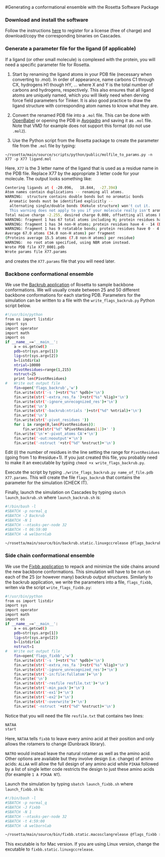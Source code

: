 #Generating a conformational ensemble with the Rosetta Software Package

### Download and install the software

Follow the instructions [here](https://www.rosettacommons.org/software/license-and-download) to register for a license (free of charge) and download/copy the corresponding binaries on Cascades.

### Generate a parameter file for the ligand (if applicable)

If a ligand (or other small molecule) is complexed with the protein, you will need a specific parameter file for Rosetta. 

1) Start by renaming the ligand atoms in your PDB file (necessary when converting to .mol). In order of appearance, name carbons C1 through CX, hydrogens H1 though HY, ... where X and Y is the total number of carbons and hydrogens, respectively. This also ensures that all ligand atoms are uniquely named, which you will likely need when derving force field parameters for Tinker. It is also good practice to draw the ligand structure with corresponding atom names to know what they are. 

2) Convert the renamed PDB file into a `.mol` file. This can be done with [OpenBabel](http://openbabel.org/wiki/Main_Page) or opening the PDB in [Avogadro](https://avogadro.cc/) and saving it as `.mol` file. Note that VMD for example does not support this format (do not use `.mol2`). 

3) Use the Python script from the Rosetta package to create the parameter file from the `.mol` file by typing:

`~/rosetta/main/source/scripts/python/public/molfile_to_params.py -n X77 -p X77 ligand.mol`

Here, `X77` is the 3 letter name of the ligand that is used as a residue name in the PDB file. Replace X77 by the appropriate 3 letter code for your molecule. The output looks something like:

```sh
Centering ligands at ( -20.096,   18.844,  -27.394)
Atom names contain duplications -- renaming all atoms.
WARNING:  structure contains double bonds but no aromatic bonds
  Aromatic bonds must be identified explicitly --
  alternating single/double bonds (Kekule structure) won't cut it.
  This warning does not apply to you if your molecule really isn't aromatic.
Total naive charge -2.255, desired charge 0.000, offsetting all atoms by 0.034
WARNING: fragment 1 has 67 total atoms including H; protein residues have 7 - 24 (DNA: 33)
WARNING: fragment 1 has 34 non-H atoms; protein residues have 4 - 14 (DNA: 22)
WARNING: fragment 1 has 9 rotatable bonds; protein residues have 0 - 4
Average 67.0 atoms (34.0 non-H atoms) per fragment
(Proteins average 15.5 atoms (7.8 non-H atoms) per residue)
WARNING:  no root atom specified, using NBR atom instead.
Wrote PDB file X77_0001.pdb
Wrote params file X77.params
```

and creates the `X77.params` file that you will need later. 

### Backbone conformational ensemble

We use the [Backrub application](https://www.rosettacommons.org/docs/latest/application_documentation/structure_prediction/backrub) of Rosetta to sample backbone conformations. We will usually create between 25 and 50 different backbone conformations for each starting PDB. Parameters for the simulation can be written to a file with the `write_flags_backrub.py` Python script below.

```sh
#!/usr/bin/python
from os import listdir
import sys
import operator
import math
import os
if __name__=='__main__':
	a = os.getcwd()
	pdb=str(sys.argv[1])
	lig=str(sys.argv[2])
	b=listdir(a)
	ntrial=10000
	PivotResidues=range(1,215)
	nstruct=25
	print len(PivotResidues)	
#	Write out output file
	fin=open('flags_backrub','w')
	fin.write(str('-s ')+str("%s" %pdb)+'\n')
	fin.write(str('-extra_res_fa ')+str("%s" %lig)+'\n')
	fin.write(str('-ignore_unrecognized_res')+'\n')
	fin.write('\n')
	fin.write(str('-backrub:ntrials ')+str("%d" %ntrial)+'\n')
	fin.write('\n')
	fin.write(str('-pivot_residues '))
	for i in range(0,len(PivotResidues)):
		fin.write(str("%d" %PivotResidues[i])+' ')
	fin.write('\n'+'-pivot_atoms CA'+'\n')
	fin.write('-out:nooutput'+'\n')
	fin.write('-nstruct '+str("%d" %nstruct)+'\n')

```
Edit (i) the number of residues in the line setting the range for `PivotResidues` (going from 1 to #residue+1). If you just created this file, you probably need to make it an executable by typing `chmod +x write_flags_backrub.py`.

Execute the script by typing `./write_flags_backrub.py name_of_file.pdb X77.params`. This will create the file `flags_backrub` that contains the parameter for the simulation (CHECK IT).

Finally, launch the simulation on Cascades by typing `sbatch launch_backrub.sh` where `launch_backrub.sh` is:



```sh
#!/bin/bash -l
#SBATCH -p normal_q
#SBATCH -J Backrub
#SBATCH -N 1
#SBATCH --ntasks-per-node 32 
#SBATCH -t 06:59:00 
#SBATCH -A welbornlab

~/rosetta/main/source/bin/backrub.static.linuxgccrelease @flags_backrub
```


### Side chain conformational ensemble
We use the [Fixbb application](https://www.rosettacommons.org/docs/latest/application_documentation/design/fixbb) to repack and minimize the side chains around the new backbone conformations. This simulation will have to be run on each of the 25 (or however many) backrub output structures. Similarly to the backrub application, we write the parameters into a file, `flags_fixbb`, writen via the script `write_flags_fixbb.py`:

```sh
#!/usr/bin/python
from os import listdir
import sys
import operator
import math
import os
if __name__=='__main__':
	a = os.getcwd()
	pdb=str(sys.argv[1])
	lig=str(sys.argv[2])
	b=listdir(a)
	nstruct=1
#	Write out output file
	fin=open('flags_fixbb','w')
	fin.write(str('-s ')+str("%s" %pdb)+'\n')
	fin.write(str('-extra_res_fa ')+str("%s" %lig)+'\n')
	fin.write(str('-ignore_unrecognized_res')+'\n')
	fin.write(str('-in:file:fullatom')+'\n')
	fin.write('\n')
	fin.write(str('-resfile resfile.txt')+'\n')
	fin.write(str('-min_pack')+'\n')
	fin.write(str('-ex1')+'\n')
	fin.write(str('-ex2')+'\n')
	fin.write(str('-overwrite')+'\n')
	fin.write('-nstruct '+str("%d" %nstruct)+'\n')
```

Notice that you will need the file `resfile.txt` that contains two lines:

```sh
NATAA 
start

```
Here, `NATAA` tells `fixbb` to leave every amino acid at their position and only allows the rotamers to change (Dunbrack library). 

`NATRO` would instead leave the natural rotamer as well as the amino acid. 
Other options are available but they involve design (i.e. change) of amino acids: `ALLAA` will allow the full design of any amino acid while `PIKAA` followed by a list of single letter code restricts the design to just these amino acids (for example `1 A PIKAA NT`).

Launch the simulation by typing `sbatch launch_fixbb.sh` where `launch_fixbb.sh` is:


```sh
#!/bin/bash -l
#SBATCH -p normal_q
#SBATCH -J Fixbb
#SBATCH -N 1
#SBATCH --ntasks-per-node 32 
#SBATCH -t 4:59:00 
#SBATCH -A welbornlab

~/rosetta/main/source/bin/fixbb.static.macosclangrelease @flags_fixbb > output.txt

```
This excutable is for Mac version. If you are using Linux version, change the excutable to `fixbb.static.linuxgccrelease`.




